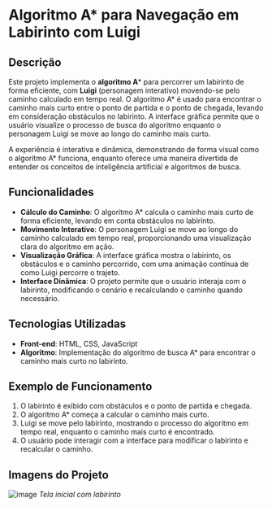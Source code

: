 # Algoritmo A* para Navegação em Labirinto com Luigi

## Descrição

Este projeto implementa o **algoritmo A*** para percorrer um labirinto de forma eficiente, com **Luigi** (personagem interativo) movendo-se pelo caminho calculado em tempo real. O algoritmo A* é usado para encontrar o caminho mais curto entre o ponto de partida e o ponto de chegada, levando em consideração obstáculos no labirinto. A interface gráfica permite que o usuário visualize o processo de busca do algoritmo enquanto o personagem Luigi se move ao longo do caminho mais curto.

A experiência é interativa e dinâmica, demonstrando de forma visual como o algoritmo A* funciona, enquanto oferece uma maneira divertida de entender os conceitos de inteligência artificial e algoritmos de busca.

## Funcionalidades

- **Cálculo do Caminho**: O algoritmo A* calcula o caminho mais curto de forma eficiente, levando em conta obstáculos no labirinto.
- **Movimento Interativo**: O personagem Luigi se move ao longo do caminho calculado em tempo real, proporcionando uma visualização clara do algoritmo em ação.
- **Visualização Gráfica**: A interface gráfica mostra o labirinto, os obstáculos e o caminho percorrido, com uma animação contínua de como Luigi percorre o trajeto.
- **Interface Dinâmica**: O projeto permite que o usuário interaja com o labirinto, modificando o cenário e recalculando o caminho quando necessário.

## Tecnologias Utilizadas

- **Front-end**: HTML, CSS, JavaScript
- **Algoritmo**: Implementação do algoritmo de busca A* para encontrar o caminho mais curto no labirinto.
  
## Exemplo de Funcionamento

1. O labirinto é exibido com obstáculos e o ponto de partida e chegada.
2. O algoritmo A* começa a calcular o caminho mais curto.
3. Luigi se move pelo labirinto, mostrando o processo do algoritmo em tempo real, enquanto o caminho mais curto é encontrado.
4. O usuário pode interagir com a interface para modificar o labirinto e recalcular o caminho.

## Imagens do Projeto

![image](https://github.com/user-attachments/assets/8bcb399b-6002-450c-ae03-17817a99c3ad)
*Tela inicial com labirinto*
